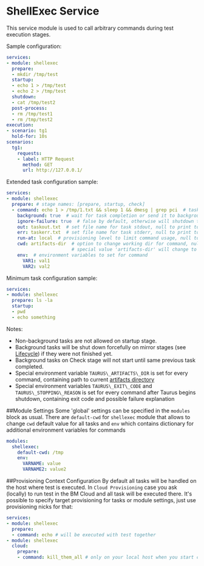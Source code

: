# ShellExec Service

This service module is used to call arbitrary commands during test execution stages.

Sample configuration:
```yaml
services:
- module: shellexec
  prepare:  
  - mkdir /tmp/test
  startup:
  - echo 1 > /tmp/test
  - echo 2 > /tmp/test
  shutdown:
  - cat /tmp/test2 
  post-process:
  - rm /tmp/test1
  - rm /tmp/test2
execution:
- scenario: tg1
  hold-for: 10s
scenarios:
  tg1:
    requests:
    - label: HTTP Request
      method: GET
      url: http://127.0.0.1/
```

Extended task configuration sample:
```yaml
services:
- module: shellexec
  prepare: # stage names: [prepare, startup, check]
  - command: echo 1 > /tmp/1.txt && sleep 1 && dmesg | grep pci  # task command
    background: true  # wait for task completion or send it to background, false by default. 
    ignore-failure: true  # false by default, otherwise will shutdown tests if command return code != 0, 
    out: taskout.txt  # set file name for task stdout, null to print to stdout
    err: taskerr.txt  # set file name for task stderr, null to print to stdout
    run-at: local  # provisioning level to limit command usage, null to run always
    cwd: artifacts-dir  # option to change working dir for command, null to not change it
                        # special value 'artifacts-dir' will change to taurus artifacts dir
    env:  # environment variables to set for command
      VAR1: val1
      VAR2: val2
```

Minimum task configuration sample:
```yaml
services:
- module: shellexec
  prepare: ls -la
  startup:
  - pwd
  - echo something
```

Notes:
 - Non-background tasks are not allowed on startup stage.
 - Background tasks will be shut down forcefully on mirror stages (see [Lifecycle](Lifecycle.md)) if they were not finished yet.
 - Background tasks on Check stage will not start until same previous task completed.
 - Special environment variable `TAURUS\_ARTIFACTS\_DIR` is set for every command, containing path to current [artifacts directory](ArtifactsDir.md)
 - Special environment variables `TAURUS\_EXIT\_CODE` and `TAURUS\_STOPPING\_REASON` is set for every command after
 Taurus begins shutdown, containing exit code and possible failure explanation

##Module Settings
Some 'global' settings can be specified in the `modules` block as usual.
There are `default-cwd` for `shellexec` module that allows to change `cwd` default value for all tasks
and `env` which contains dictionary for additional environment variables for commands
```yaml
modules:
  shellexec:
    default-cwd: /tmp
    env:
      VARNAME: value
      VARNAME2: value2
```

 ##Provisioning Context Configuration
 By default all tasks will be handled on the host where test is executed. In `Cloud Provisioning` case you ask (locally)
 to run test in the BM Cloud and all task will be executed there. It's possible to specify target provisioning
 for tasks or module settings, just use provisioning nicks for that:
```yaml
services:
- module: shellexec
  prepare:
  - command: echo # will be executed with test together
- module: shellexec
  cloud:
    prepare:
    - command: kill_them_all # only on your local host when you start cloud test
```
